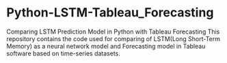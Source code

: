 # Python-LSTM-Tableau_Forecasting
Comparing LSTM Prediction Model in Python with Tableau Forecasting
This repository contains the code used for comparing of LSTM(Long Short-Term Memory) as a neural network model and Forecasting model in Tableau software based on time-series datasets.
